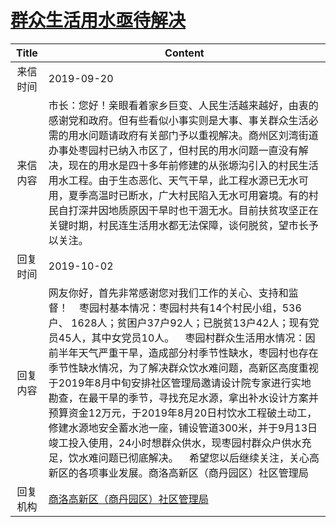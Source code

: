 # <a href="http://www.shangluo.gov.cn/zmhd/ldxxxx.jsp?urltype=leadermail.LeaderMailContentUrl&wbtreeid=1112&leadermailid=5463">群众生活用水亟待解决</a>
|Title|Content|
|:---:|---|
|来信时间|2019-09-20|
|来信内容|市长：您好！亲眼看着家乡巨变、人民生活越来越好，由衷的感谢党和政府。但有些看似小事实则是大事、事关群众生活必需的用水问题请政府有关部门予以重视解决。商州区刘湾街道办事处枣园村已纳入市区了，但村民的用水问题一直没有解决，现在的用水是四十多年前修建的从张塬沟引入的村民生活用水工程。由于生态恶化、天气干旱，此工程水源已无水可用，夏季高温时已断水，广大村民陷入无水可用窘境。有的村民自打深井因地质原因干旱时也干涸无水。目前扶贫攻坚正在关键时期，村民连生活用水都无法保障，谈何脱贫，望市长予以关注。|
|回复时间|2019-10-02|
|回复内容|网友你好，首先非常感谢您对我们工作的关心、支持和监督！    枣园村基本情况：枣园村共有14个村民小组，536户、 1628人；贫困户37户92人；已脱贫13户42人；现有党员45人，其中女党员10人。    枣园村群众生活用水情况：因前半年天气严重干旱，造成部分村季节性缺水，枣园村也存在季节性缺水情况，为了解决群众饮水难问题，高新区高度重视于2019年8月中旬安排社区管理局邀请设计院专家进行实地勘查，在最干旱的季节，寻找充足水源，拿出补水设计方案并预算资金12万元，于2019年8月20日村饮水工程破土动工，修建水源地安全蓄水池一座，铺设管道300米，并于9月13日竣工投入使用，24小时想群众供水，现枣园村群众户供水充足，饮水难问题已彻底解决。    希望您以后继续关注，关心高新区的各项事业发展。商洛高新区（商丹园区）社区管理局|
|回复机构|<a href="../../categories/agencies/商洛高新区（商丹园区）社区管理局.md">商洛高新区（商丹园区）社区管理局</a>|
